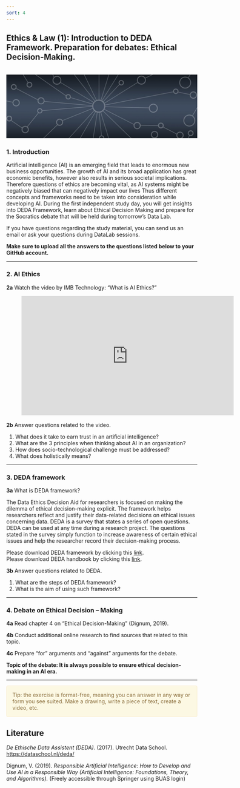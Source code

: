 ```yaml
---
sort: 4
---
```


## __Ethics & Law (1): Introduction to DEDA Framework. Preparation for debates: Ethical Decision-Making.__
\
<img src="./images/datalab_banner.jpg" alt="Books banner" width="600"/>

### 1. Introduction

Artificial intelligence (AI) is an emerging field that leads to enormous new business opportunities. The growth of AI and its broad application has great economic benefits, however also results in serious societal implications.   Therefore questions of ethics are becoming vital, as AI systems might be negatively biased that can negatively impact our lives Thus different concepts and frameworks need to be taken into consideration while developing AI.
During the first independent study day, you will get insights into DEDA Framework, learn about Ethical Decision Making and prepare for the Socratics debate that will be held during tomorrow’s Data Lab.

If you have questions regarding the study material, you can send us an email or ask your questions during DataLab sessions.

__Make sure to upload all the answers to the questions listed below to your GitHub account.__

***

### 2. AI Ethics

__2a__ Watch the video by IMB Technology:  “What is AI Ethics?”

<!-- blank line -->
<figure class="video_container">
<iframe width="560" height="315" src="https://www.youtube.com/embed/aGwYtUzMQUk?controls=0" title="YouTube video player" frameborder="0" allow="accelerometer; autoplay; clipboard-write; encrypted-media; gyroscope; picture-in-picture" allowfullscreen></iframe>
</figure>
<!-- blank line -->

__2b__ Answer questions related to the video.
1. What does it take to earn trust in an artificial intelligence?
2. What are the 3 principles when thinking about AI in an organization?
3. How does socio-technological challenge must be addressed?
4. What does holistically means?

***

### 3. DEDA framework

__3a__ What is DEDA framework?

The Data Ethics Decision Aid for researchers is focused on making the dilemma of ethical decision-making explicit. The framework helps researchers reflect and justify their data-related decisions on ethical issues concerning data. DEDA is a survey that states a series of open questions.  DEDA can be used at any time during a research project. The questions stated in the survey simply function to increase awareness of certain ethical issues and help the researcher record their decision-making process.

Please download DEDA framework by clicking this [link](.\images\DEDAWorksheet_ENG.pdf). <br>
Please download DEDA handbook by clicking this [link](.\images\DEDA-Handbook-ENG-V3.1-1.pdf).

__3b__ Answer questions related to DEDA.
1. What are the steps of DEDA framework?
2. What is the aim of using such framework?

***

### 4. Debate on Ethical Decision – Making

__4a__ Read chapter 4 on “Ethical Decision-Making” (Dignum, 2019).

__4b__ Conduct additional online research to find sources that related to this topic.

__4c__ Prepare “for” arguments and “against” arguments for the debate.

__Topic of the debate: It is always possible to ensure ethical decision-making in an AI era.__

***


<div style="padding: 15px; border: 1px solid transparent; border-color: transparent; margin-bottom: 20px; border-radius: 4px; color: #8a6d3b;; background-color: #fcf8e3; border-color: #faebcc;">
Tip: the exercise is format-free, meaning you can answer in any way or form you see suited. Make a drawing, write a piece of text, create a video, etc.
</div>


## __Literature__
*De Ethische Data Assistent (DEDA).* (2017). Utrecht Data School. https://dataschool.nl/deda/

Dignum, V. (2019). *Responsible Artificial Intelligence: How to Develop and Use AI in a Responsible Way (Artificial Intelligence: Foundations, Theory, and Algorithms).* (Freely accessible through Springer using BUAS login)  
